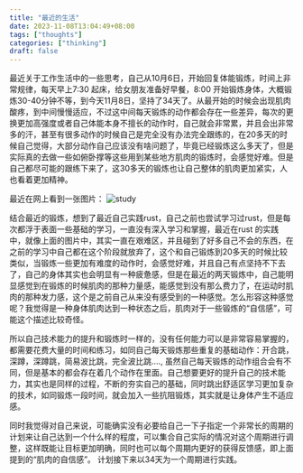 ```yaml
---
title: "最近的生活"
date: 2023-11-08T13:04:49+08:00
tags: ["thoughts"]
categories: ["thinking"]
draft: false
---
```


最近关于工作生活中的一些思考，自己从10月6日，开始回复体能锻炼，时间上非常规律，每天早上7:30 起床，给女朋友准备好早餐，8:00 开始锻炼身体，大概锻炼30-40分钟不等，到今天11月8日，坚持了34天了。从最开始的时候会出现肌肉酸疼，到中间慢慢适应，不过这中间每天锻炼的动作都会存在一些差异，每次的更换更加高强度或者自己体能本身不擅长的动作时，自己就会非常累，并且会出非常多的汗，甚至有很多动作的时候自己是完全没有办法完全跟练的，在20多天的时候自己觉得，大部分动作自己应该没有啥问题了，毕竟已经锻炼这么多天了，但是实际真的去做一些如俯卧撑等这些用到某些地方肌肉的锻炼时，会感觉好难。但是自己都尽可能的跟练下来了，这30多天的锻炼也让自己整体的肌肉更加紧实，人也看着更加精神。

最近在网上看到一张图片：
![study](/images/thinking/study.jpeg)

结合最近的锻炼，想到了最近自己实践rust，自己之前也尝试学习过rust，但是每次都浮于表面一些基础的学习，一直没有深入学习和掌握，最近在rust 的实践中，就像上面的图片中，其实一直在艰难区，并且碰到了好多自己不会的东西，在之前的学习中自己都在这个阶段就放弃了，这个和自己锻炼到20多天的时候比较类似，当锻炼一些更加有难度的动作时，会感觉好难，并且自己有点坚持不下去了，自己的身体其实也会明显有一种疲惫感，但是在最近的两天锻炼中，自己能明显感觉到在锻炼的时候肌肉的那种力量感，能感觉到没有那么费力了，在运动时肌肉的那种发力感，这个是之前自己从来没有感受到的一种感觉。怎么形容这种感觉呢？我觉得是一种身体肌肉达到一种状态之后，肌肉对于一些锻炼的“自信感”，可能这个描述比较奇怪。

所以自己技术能力的提升和锻炼时一样的，没有任何能力可以是非常容易掌握的，都需要花费大量的时间和练习，如同自己每天锻炼那些重复的基础动作：开合跳，深蹲，深蹲跳，简易波比跳，完全波比跳...., 虽然自己每天锻炼的动作组合会有不同，但是基本的都会存在着几个动作在里面。自己想要更好的提升自己的技术能力，其实也是同样的过程，不断的夯实自己的基础，同时跳出舒适区学习更加复杂的技术，如同锻炼一段时间，就会加入一些抗阻锻炼，其实就是让身体产生不适应感。

同时我觉得对自己来说，可能确实没有必要给自己一下子指定一个非常长的周期的计划来让自己达到一个什么样的程度，可以集合自己实际的情况对这个周期进行调整，这样既能让目标更加明确，同时也可以每个周期内更好的获得反馈感，即上面提到的“肌肉的自信感”。 计划接下来以34天为一个周期进行实践。
